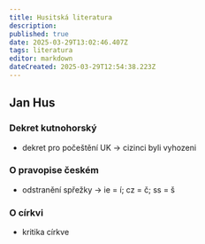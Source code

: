 ```yaml
---
title: Husitská literatura
description: 
published: true
date: 2025-03-29T13:02:46.407Z
tags: literatura
editor: markdown
dateCreated: 2025-03-29T12:54:38.223Z
---
```


## Jan Hus
### Dekret kutnohorský
- dekret pro počeštění UK -> cizinci byli vyhozeni

### O pravopise českém
- odstranění spřežky -> ie = í; cz = č; ss = š

### O církvi
- kritika církve